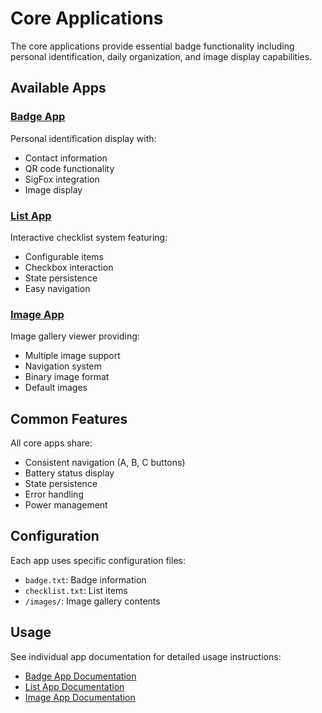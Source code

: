 # Core Applications

The core applications provide essential badge functionality including personal identification, daily organization, and image display capabilities.

## Available Apps

### [Badge App](badge.md)
Personal identification display with:
- Contact information
- QR code functionality
- SigFox integration
- Image display

### [List App](list.md)
Interactive checklist system featuring:
- Configurable items
- Checkbox interaction
- State persistence
- Easy navigation

### [Image App](image.md)
Image gallery viewer providing:
- Multiple image support
- Navigation system
- Binary image format
- Default images

## Common Features

All core apps share:
- Consistent navigation (A, B, C buttons)
- Battery status display
- State persistence
- Error handling
- Power management

## Configuration

Each app uses specific configuration files:
- `badge.txt`: Badge information
- `checklist.txt`: List items
- `/images/`: Image gallery contents

## Usage

See individual app documentation for detailed usage instructions:
- [Badge App Documentation](badge.md)
- [List App Documentation](list.md)
- [Image App Documentation](image.md) 